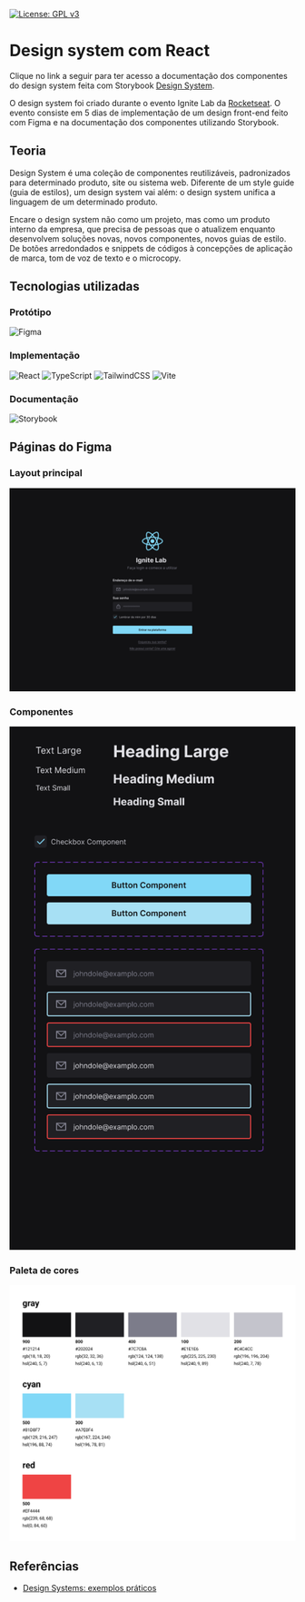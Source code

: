 [![License: GPL v3](https://img.shields.io/badge/License-GPLv3-blue.svg)](https://github.com/MatheusW166/design-system-react/blob/main/LICENCE)

# Design system com React
Clique no link a seguir para ter acesso a documentação dos componentes do design system feita com Storybook [Design System](https://matheusw166.github.io/design-system-react/).

O design system foi criado durante o evento Ignite Lab da [Rocketseat](https://www.rocketseat.com.br/). O evento consiste em 5 dias de implementação de um design front-end feito com Figma e na documentação dos componentes utilizando Storybook.

## Teoria
Design System é uma coleção de componentes reutilizáveis, padronizados para determinado produto, site ou sistema web. Diferente de um style guide (guia de estilos), um design system vai além: o design system unifica a linguagem de um determinado produto.

Encare o design system não como um projeto, mas como um produto interno da empresa, que precisa de pessoas que o atualizem enquanto desenvolvem soluções novas, novos componentes, novos guias de estilo. De botões arredondados e snippets de códigos à concepções de aplicação de marca, tom de voz de texto e o microcopy.

## Tecnologias utilizadas
### Protótipo
![Figma](https://img.shields.io/badge/figma-%23F24E1E.svg?style=for-the-badge&logo=figma&logoColor=white)

### Implementação
![React](https://img.shields.io/badge/react-%2320232a.svg?style=for-the-badge&logo=react&logoColor=%2361DAFB)
![TypeScript](https://img.shields.io/badge/typescript-%23007ACC.svg?style=for-the-badge&logo=typescript&logoColor=white)
![TailwindCSS](https://img.shields.io/badge/tailwindcss-%2338B2AC.svg?style=for-the-badge&logo=tailwind-css&logoColor=white)
![Vite](https://img.shields.io/badge/vite-%23646CFF.svg?style=for-the-badge&logo=vite&logoColor=white)

### Documentação
![Storybook](https://img.shields.io/badge/-Storybook-FF4785?style=for-the-badge&logo=storybook&logoColor=white)

## Páginas do Figma
### Layout principal
![Tela de login](https://github.com/MatheusW166/design-system-react/blob/main/refs/login_screen.png)

### Componentes
![Componentes](https://github.com/MatheusW166/design-system-react/blob/main/refs/components.png)

### Paleta de cores
![Cores](https://github.com/MatheusW166/design-system-react/blob/main/refs/colors.png)

## Referências
- [Design Systems: exemplos práticos](https://www.alura.com.br/artigos/design-systems-exemplos-praticos)

